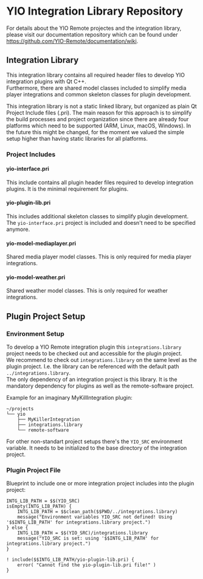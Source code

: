 
# YIO Integration Library Repository

For details about the YIO Remote projectes and the integration library, please visit our documentation repository which can be found under
<https://github.com/YIO-Remote/documentation/wiki>.

## Integration Library

This integration library contains all required header files to develop YIO integration plugins with Qt C++.  
Furthermore, there are shared model classes included to simplify media player integrations and common skeleton classes for plugin development.

This integration library is not a static linked library, but organized as plain Qt Project Include files (.pri). The main reason for this approach is to simplify the build processes and project organization since there are already four platforms which need to be supported (ARM, Linux, macOS, Windows). In the future this might be changed, for the moment we valued the simple setup higher than having static libraries for all platforms.

### Project Includes

#### yio-interface.pri

This include contains all plugin header files required to develop integration plugins. It is the minimal requirement for plugins.

#### yio-plugin-lib.pri

This includes additional skeleton classes to simplify plugin development.  
The `yio-interface.pri` project is included and doesn't need to be specified anymore.

#### yio-model-mediaplayer.pri

Shared media player model classes. This is only required for media player integrations.

#### yio-model-weather.pri

Shared weather model classes. This is only required for weather integrations.

## Plugin Project Setup

### Environment Setup

To develop a YIO Remote integration plugin this `integrations.library` project needs to be checked out and accessible for the plugin project.  
We recommend to check out `integrations.library` on the same level as the plugin project. I.e. the library can be referenced with the default path `../integrations.library`.  
The only dependency of an integration project is this library. It is the mandatory dependency for plugins as well as the remote-software project.

Example for an imaginary MyKillIntegration plugin:

    ~/projects
    └── yio
        ├── MyKillerIntegration
        ├── integrations.library
        └── remote-software

For other non-standart project setups there's the `YIO_SRC` environment variable. It needs to be initialized to the base directory of the integration project.

### Plugin Project File

Blueprint to include one or more integration project includes into the plugin project:

    INTG_LIB_PATH = $$(YIO_SRC)
    isEmpty(INTG_LIB_PATH) {
        INTG_LIB_PATH = $$clean_path($$PWD/../integrations.library)
        message("Environment variables YIO_SRC not defined! Using '$$INTG_LIB_PATH' for integrations.library project.")
    } else {
        INTG_LIB_PATH = $$(YIO_SRC)/integrations.library
        message("YIO_SRC is set: using '$$INTG_LIB_PATH' for integrations.library project.")
    }

    ! include($$INTG_LIB_PATH/yio-plugin-lib.pri) {
        error( "Cannot find the yio-plugin-lib.pri file!" )
    }
